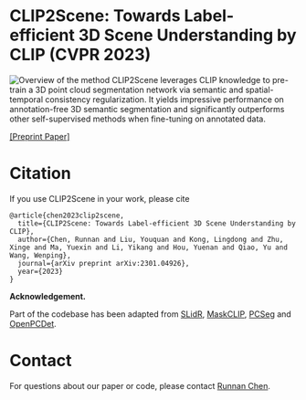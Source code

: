 # CLIP2Scene: Towards Label-efficient 3D Scene Understanding by CLIP (CVPR 2023)

![Overview of the method](./assets/method.png)
CLIP2Scene leverages CLIP knowledge to pre-train a 3D point cloud segmentation network via semantic and spatial-temporal consistency regularization. It yields impressive performance on annotation-free 3D
semantic segmentation and significantly outperforms other self-supervised methods when fine-tuning on annotated data.

[[Preprint Paper]](https://arxiv.org/pdf/2306.03899.pdf) 

# Citation
If you use CLIP2Scene in your work, please cite
```
@article{chen2023clip2scene,
  title={CLIP2Scene: Towards Label-efficient 3D Scene Understanding by CLIP},
  author={Chen, Runnan and Liu, Youquan and Kong, Lingdong and Zhu, Xinge and Ma, Yuexin and Li, Yikang and Hou, Yuenan and Qiao, Yu and Wang, Wenping},
  journal={arXiv preprint arXiv:2301.04926},
  year={2023}
}
```
**Acknowledgement.** 

Part of the codebase has been adapted from [SLidR](https://github.com/valeoai/SLidR), [MaskCLIP](https://github.com/chongzhou96/MaskCLIP), [PCSeg](https://github.com/PJLab-ADG/PCSeg) and [OpenPCDet](https://github.com/open-mmlab/OpenPCDet).

# Contact
For questions about our paper or code, please contact [Runnan Chen](rnchen2@cs.hku.hk).
